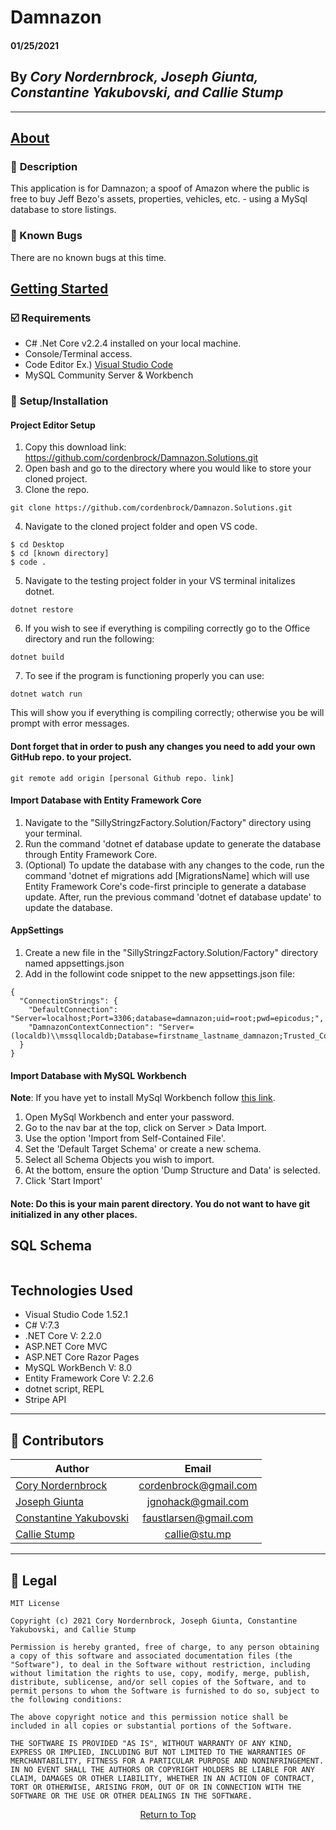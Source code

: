 # Damnazon

#### **01/25/2021**

## By _Cory Nordernbrock, Joseph Giunta, Constantine Yakubovski, and Callie Stump_

---
## <u>**About** </u>
### 🚩 **Description**
This application is for Damnazon; a spoof of Amazon where the public is free to buy Jeff Bezo's assets, properties, vehicles, etc. - using a MySql database to store listings.

### 🐛 Known Bugs
There are no known bugs at this time.

## <u>**Getting Started**</u>
### **☑️ Requirements**
* C# .Net Core v2.2.4 installed on your local machine.
* Console/Terminal access.
* Code Editor 
Ex.) [Visual Studio Code](https://code.visualstudio.com/)
* MySQL Community Server & Workbench
### 🔧 **Setup/Installation**
#### **Project Editor Setup**
1. Copy this download link: https://github.com/cordenbrock/Damnazon.Solutions.git
2. Open bash and go to the directory where you would like to store your cloned project.
3. Clone the repo.
```
git clone https://github.com/cordenbrock/Damnazon.Solutions.git
```
4. Navigate to the cloned project folder and open VS code.
```
$ cd Desktop
$ cd [known directory]
$ code .
```
5. Navigate to the testing project folder in your VS terminal initalizes dotnet.
```
dotnet restore
```
6. If you wish to see if everything is compiling correctly go to the Office directory and run the following:
```
dotnet build
```
7. To see if the program is functioning properly you can use:
```
dotnet watch run
```
This will show you if everything is compiling correctly; otherwise you be will prompt with error messages.

#### **Dont forget that in order to push any changes you need to add your own GitHub repo. to your project.**
```
git remote add origin [personal Github repo. link]
```

#### **Import Database with Entity Framework Core**
1. Navigate to the "SillyStringzFactory.Solution/Factory" directory using your terminal.
2. Run the command 'dotnet ef database update to generate the database through Entity Framework Core.
3. (Optional) To update the database with any changes to the code, run the command 'dotnet ef migrations add [MigrationsName] which will use Entity Framework Core's code-first principle to generate a database update. After, run the previous command 'dotnet ef database update' to update the database.

#### **AppSettings**
1. Create a new file in the "SillyStringzFactory.Solution/Factory" directory named appsettings.json
2. Add in the followint code snippet to the new appsettings.json file:
```
{
  "ConnectionStrings": {
    "DefaultConnection": "Server=localhost;Port=3306;database=damnazon;uid=root;pwd=epicodus;",
    "DamnazonContextConnection": "Server=(localdb)\\mssqllocaldb;Database=firstname_lastname_damnazon;Trusted_Connection=True;MultipleActiveResultSets=true"
  }
}
```

#### **Import Database with MySQL Workbench**

**Note**: If you have yet to install MySql Workbench follow [this link](https://dev.mysql.com/doc/mysql-getting-started/en/).
1. Open MySql Workbench and enter your password.
2. Go to the nav bar at the top, click on Server > Data Import.
3. Use the option 'Import from Self-Contained File'.
4. Set the 'Default Target Schema' or create a new schema.
5. Select all Schema Objects you wish to import.
6. At the bottom, ensure the option 'Dump Structure and Data' is selected.
7. Click 'Start Import'

#### **Note**: Do this is your main parent directory. You do not want to have git initialized in any other places.

## **SQL Schema**
```

```

## **Technologies Used**
* Visual Studio Code 1.52.1
* C# V:7.3
* .NET Core V: 2.2.0
* ASP.NET Core MVC
* ASP.NET Core Razor Pages
* MySQL WorkBench V: 8.0
* Entity Framework Core V: 2.2.6
* dotnet script, REPL
* Stripe API

------------------------------
## 👥 Contributors

| Author | Email |
|--------|:-----:|
| [Cory Nordernbrock](https://www.linkedin.com/in/corynordenbrock/) | [cordenbrock@gmail.com](mailto:cordenbrock@gmail.cp,) |
| [Joseph Giunta](https://www.linkedin.com/in/giuntajoseph/) | [jgnohack@gmail.com](mailto:jgnohack@gmail.com) |
| [Constantine Yakubovski](https://www.linkedin.com/in/constantine-yakubovski/) | [faustlarsen@gmail.com](mailto:faustlarsen@gmail.com) |
| [Callie Stump](https://www.linkedin.com/in/callie-stump/) | [callie@stu.mp](mailto:callie@stu.mp) |
------------------------------

## 📝 Legal
```
MIT License

Copyright (c) 2021 Cory Nordernbrock, Joseph Giunta, Constantine Yakubovski, and Callie Stump

Permission is hereby granted, free of charge, to any person obtaining a copy of this software and associated documentation files (the "Software"), to deal in the Software without restriction, including without limitation the rights to use, copy, modify, merge, publish, distribute, sublicense, and/or sell copies of the Software, and to permit persons to whom the Software is furnished to do so, subject to the following conditions:

The above copyright notice and this permission notice shall be included in all copies or substantial portions of the Software.

THE SOFTWARE IS PROVIDED "AS IS", WITHOUT WARRANTY OF ANY KIND, EXPRESS OR IMPLIED, INCLUDING BUT NOT LIMITED TO THE WARRANTIES OF MERCHANTABILITY, FITNESS FOR A PARTICULAR PURPOSE AND NONINFRINGEMENT. IN NO EVENT SHALL THE AUTHORS OR COPYRIGHT HOLDERS BE LIABLE FOR ANY CLAIM, DAMAGES OR OTHER LIABILITY, WHETHER IN AN ACTION OF CONTRACT, TORT OR OTHERWISE, ARISING FROM, OUT OF OR IN CONNECTION WITH THE SOFTWARE OR THE USE OR OTHER DEALINGS IN THE SOFTWARE.
```
<center><a href="#">Return to Top</a></center>
